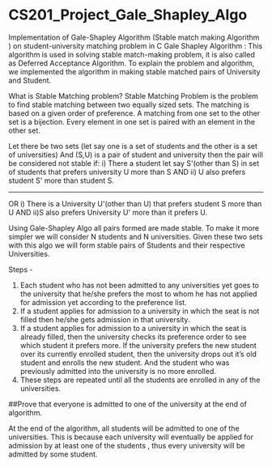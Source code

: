 # CS201_Project_Gale_Shapley_Algo
Implementation of Gale-Shapley Algorithm (Stable match making Algorithm ) on student-university matching problem in C
Gale Shapley Algorithm : This algorithm is used in solving stable match-making problem, it is also called as Deferred Acceptance Algorithm.
To explain the problem and algorithm, we implemented the algorithm in making stable matched pairs of University and Student.

What is Stable Matching problem?
Stable Matching Problem is the problem to find stable matching between two equally sized sets. The matching is based on a given order of preference.
A matching from one set to the other set is a bijection. Every element in one set is paired with an element in the other set.

Let there be two sets (let say one is a set of students and the other is a set of universities)
And (S,U) is a pair of student and university then the pair will be considered not stable if:
i) There a student let say S'(other than S) in set of students that prefers university U more than S AND
ii) U also prefers student S' more than student S.

-----------------------
OR
i) There is a University U'(other than U) that prefers student S more than U AND
ii)S also prefers University U' more than it prefers U.


Using Gale-Shapley Algo all pairs formed are made stable.
To make it more simpler we will consider N students and N universities.
Given these two sets with this algo we will form stable pairs of Students and their respective Universities.

Steps -
1. Each student who has not been admitted to any universities yet goes to the university that he/she prefers the most to whom he has not applied for admission yet according to the preference list.
2. If a student applies for admission to a university in which the seat is not filled then he/she gets admission in that university.
3. If a student applies for admission to a university in which the seat is already filled, then the university checks its preference order to see which student it prefers more. If the university prefers the new student over its currently enrolled student, then the university drops out it’s old student and enrolls the new student. And the student who was previously admitted  into the university is no more enrolled.
4. These steps are repeated until all the students are enrolled in any of the universities.

##Prove that everyone is admitted to one of the university at the end of algorithm.

At the end of the algorithm, all  students will be admitted to one of the universities. This is because each university will eventually be applied for admission by at least one of the students , thus every university will be admitted by some student.














